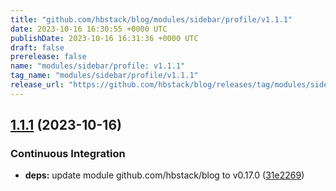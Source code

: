 ```yaml
---
title: "github.com/hbstack/blog/modules/sidebar/profile/v1.1.1"
date: 2023-10-16 16:30:55 +0000 UTC
publishDate: 2023-10-16 16:31:36 +0000 UTC
draft: false
prerelease: false
name: "modules/sidebar/profile: v1.1.1"
tag_name: "modules/sidebar/profile/v1.1.1"
release_url: "https://github.com/hbstack/blog/releases/tag/modules/sidebar/profile/v1.1.1"
---
```


## [1.1.1](https://github.com/hbstack/blog/compare/modules/sidebar/profile/v1.1.0...modules/sidebar/profile/v1.1.1) (2023-10-16)


### Continuous Integration

* **deps:** update module github.com/hbstack/blog to v0.17.0 ([31e2269](https://github.com/hbstack/blog/commit/31e2269889826b3a102fb1ac5ac1a0c09a88d652))
